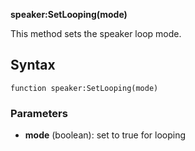 **speaker:SetLooping(mode)**

This method sets the speaker loop mode.

## Syntax

```
function speaker:SetLooping(mode)
```

### Parameters

- **mode** (boolean): set to true for looping